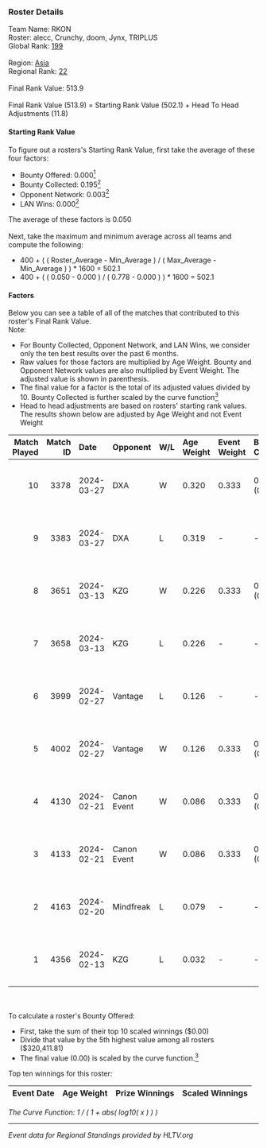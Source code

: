 ### Roster Details<br />
Team Name: RKON<br />
Roster: alecc, Crunchy, doom, Jynx, TRIPLUS<br />
Global Rank: [199](../standings_global.md)<br />
<br />
Region: [Asia]( ../standings_asia.md)<br />
Regional Rank: [22]( ../standings_asia.md)<br />
<br />
Final Rank Value:  513.9<br />
<br />
Final Rank Value (513.9) = Starting Rank Value (502.1) + Head To Head Adjustments (11.8)<br />

#### Starting Rank Value<br />
To figure out a rosters's Starting Rank Value, first take the average of these four factors:<br />
- Bounty Offered: 0.000[<sup>1</sup>](#table2)
- Bounty Collected: 0.195[<sup>2</sup>](#table1)
- Opponent Network: 0.003[<sup>2</sup>](#table1)
- LAN Wins: 0.000[<sup>2</sup>](#table1)

The average of these factors is 0.050<br />
<br />
Next, take the maximum and minimum average across all teams and compute the following:<br />
- 400 + ( ( Roster_Average - Min_Average ) / ( Max_Average - Min_Average ) ) * 1600 = 502.1
- 400 + ( ( 0.050 - 0.000 ) / ( 0.778 - 0.000 ) ) * 1600 = 502.1


#### Factors<br />
Below you can see a table of all of the matches that contributed to this roster's Final Rank Value.<br />
Note:<br />

- For Bounty Collected, Opponent Network, and LAN Wins, we consider only the ten best results over the past 6 months.
- Raw values for those factors are multiplied by Age Weight. Bounty and Opponent Network values are also multiplied by Event Weight. The adjusted value is shown in parenthesis.
- The final value for a factor is the total of its adjusted values divided by 10. Bounty Collected is further scaled by the curve function[<sup>3</sup>](#curveFunction)
- Head to head adjustments are based on rosters' starting rank values. The results shown below are adjusted by Age Weight and not Event Weight
<span id="table1"></span><br />


| Match Played | Match ID | Date       | Opponent    | W/L | Age Weight | Event Weight | Bounty Collected | Opponent Network | LAN Wins  | H2H Adj. | Roster                                 |
| -: | -: | :- | :- | :- | :- | :- | :- | :- | :- | -: | :- |
|           10 |     3378 | 2024-03-27 | DXA         | W   | 0.320      | 0.333        | 0.002 (0.000)    | 0.217 (0.023)    | 0 (0.000) |     7.45 | alecc, Crunchy, doom, Jynx, TRIPLUS    |
|            9 |     3383 | 2024-03-27 | DXA         | L   | 0.319      | -            | -                | -                | -         |    -2.63 | alecc, Crunchy, doom, Jynx, TRIPLUS    |
|            8 |     3651 | 2024-03-13 | KZG         | W   | 0.226      | 0.333        | 0.005 (0.000)    | 0.106 (0.008)    | 0 (0.000) |     5.31 | alecc, Crunchy, Jynx, Poccket, TRIPLUS |
|            7 |     3658 | 2024-03-13 | KZG         | L   | 0.226      | -            | -                | -                | -         |    -1.83 | alecc, Crunchy, Jynx, Poccket, TRIPLUS |
|            6 |     3999 | 2024-02-27 | Vantage     | L   | 0.126      | -            | -                | -                | -         |    -1.23 | alecc, Bumb1e, Crunchy, Jynx, TRIPLUS  |
|            5 |     4002 | 2024-02-27 | Vantage     | W   | 0.126      | 0.333        | 0.002 (0.000)    | 0.064 (0.003)    | 0 (0.000) |     2.76 | alecc, Bumb1e, Crunchy, Jynx, TRIPLUS  |
|            4 |     4130 | 2024-02-21 | Canon Event | W   | 0.086      | 0.333        | 0.000 (0.000)    | 0.000 (0.000)    | 0 (0.000) |     1.41 | alecc, Bumb1e, Crunchy, Jynx, TRIPLUS  |
|            3 |     4133 | 2024-02-21 | Canon Event | W   | 0.086      | 0.333        | 0.000 (0.000)    | 0.000 (0.000)    | 0 (0.000) |     1.41 | alecc, Bumb1e, Crunchy, Jynx, TRIPLUS  |
|            2 |     4163 | 2024-02-20 | Mindfreak   | L   | 0.079      | -            | -                | -                | -         |    -0.64 | alecc, Bumb1e, Crunchy, Jynx, TRIPLUS  |
|            1 |     4356 | 2024-02-13 | KZG         | L   | 0.032      | -            | -                | -                | -         |    -0.25 | alecc, Bumb1e, Jynx, PixeL, TRIPLUS    |

<br />
<span id="table2"></span><br />
To calculate a roster's Bounty Offered:<br />

- First, take the sum of their top 10 scaled winnings ($0.00)
- Divide that value by the 5th highest value among all rosters ($320,411.81)
- The final value (0.00) is scaled by the curve function.[<sup>3</sup>](#curveFunction)

Top ten winnings for this roster:<br />

| Event Date | Age Weight | Prize Winnings | Scaled Winnings |
| :- | -: | :- | :- |


<span id="curveFunction"></span>_The Curve Function: 1 / ( 1 + abs( log10( x ) ) )_<br />

---
_Event data for Regional Standings provided by HLTV.org_<br />
